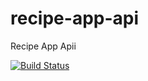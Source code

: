 # recipe-app-api
Recipe App Apii



[![Build Status](https://travis-ci.com/kaiocesar/recipe-app-api.svg?branch=master)](https://travis-ci.com/kaiocesar/recipe-app-api)
